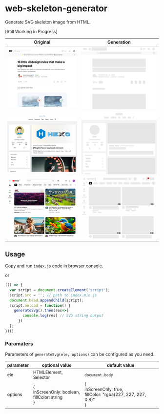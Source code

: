 # web-skeleton-generator
Generate SVG skeleton image from HTML.

[Still Working in Progress]


| Original | Generation |
|--------|-------|
| ![](https://github.com/LynanBreeze/web-skeleton-generator/blob/main/public/imgs/medium_before.jpg?raw=true)     | ![](https://github.com/LynanBreeze/web-skeleton-generator/blob/main/public/imgs/medium.svg?raw=true)     |
| ![](https://github.com/LynanBreeze/web-skeleton-generator/blob/main/public/imgs/lynan_before.jpg?raw=true)      | ![](https://github.com/LynanBreeze/web-skeleton-generator/blob/main/public/imgs/lynan_after.jpg?raw=true)     |
| ![](https://github.com/LynanBreeze/web-skeleton-generator/blob/main/public/imgs/youtube_before.jpg?raw=true)      | ![](https://github.com/LynanBreeze/web-skeleton-generator/blob/main/public/imgs/youtube_after.jpg?raw=true)     |

## Usage

Copy and run `index.js` code in browser console.

or

```javascript
(() => {
  var script = document.createElement('script');
  script.src = ''; // path to index.min.js
  document.head.appendChild(script);
  script.onload = function() {
    generateSvg().then(res=>{
        console.log(res) // SVG string output
      })
  };
})()
```

### Paramaters

Parameters of `generateSvg(ele, options)` can be configured as you need.

| parameter | optional value                    | default value                                |
|-----------|-----------------------------------|----------------------------------------------|
| ele       | HTMLElement, Selector             | `document.body`                              |
| options   | {<br>    inScreenOnly: boolean,<br> fillColor: string<br>} | {<br>    inScreenOnly: true,<br>fillColor: "rgba(227, 227, 227, 0.8)"<br>}<br> |
